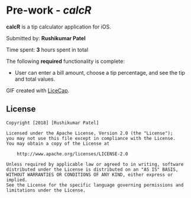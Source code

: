 # Pre-work - *calcR*

**calcR** is a tip calculator application for iOS.

Submitted by: **Rushikumar Patel**

Time spent: **3** hours spent in total


The following **required** functionality is complete:

* User can enter a bill amount, choose a tip percentage, and see the tip and total values.







GIF created with [LiceCap](http://www.cockos.com/licecap/).



## License

    Copyright [2018] [Rushikumar Patel]

    Licensed under the Apache License, Version 2.0 (the "License");
    you may not use this file except in compliance with the License.
    You may obtain a copy of the License at

        http://www.apache.org/licenses/LICENSE-2.0

    Unless required by applicable law or agreed to in writing, software
    distributed under the License is distributed on an "AS IS" BASIS,
    WITHOUT WARRANTIES OR CONDITIONS OF ANY KIND, either express or implied.
    See the License for the specific language governing permissions and
    limitations under the License.
